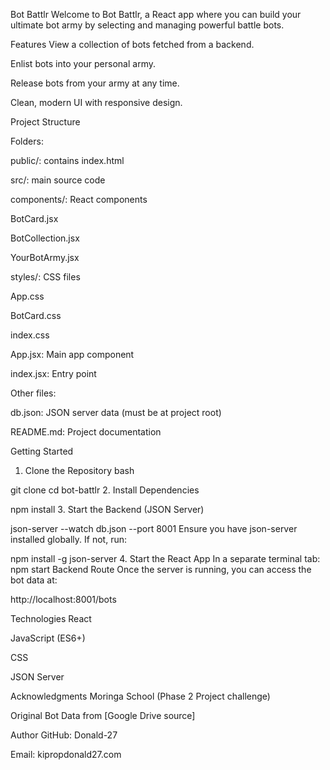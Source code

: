 Bot Battlr
Welcome to Bot Battlr, a React app where you can build your ultimate bot army by selecting and managing powerful battle bots.

  Features
View a collection of bots fetched from a backend.

Enlist bots into your personal army.

Release bots from your army at any time.

Clean, modern UI with responsive design.

 Project Structure

Folders:

public/: contains index.html

src/: main source code

components/: React components

BotCard.jsx

BotCollection.jsx

YourBotArmy.jsx

styles/: CSS files

App.css

BotCard.css

index.css

App.jsx: Main app component

index.jsx: Entry point

Other files:

db.json: JSON server data (must be at project root)

README.md: Project documentation


 Getting Started
1. Clone the Repository
bash

git clone
cd bot-battlr
2. Install Dependencies

npm install
3. Start the Backend (JSON Server)

json-server --watch db.json --port 8001
Ensure you have json-server installed globally. If not, run:

npm install -g json-server
4. Start the React App
In a separate terminal tab:
 npm start
 Backend Route
Once the server is running, you can access the bot data at:

http://localhost:8001/bots

Technologies
React

JavaScript (ES6+)

CSS

JSON Server

 Acknowledgments
Moringa School (Phase 2 Project challenge)

Original Bot Data from [Google Drive source]

 Author
GitHub: Donald-27

Email: kipropdonald27.com

